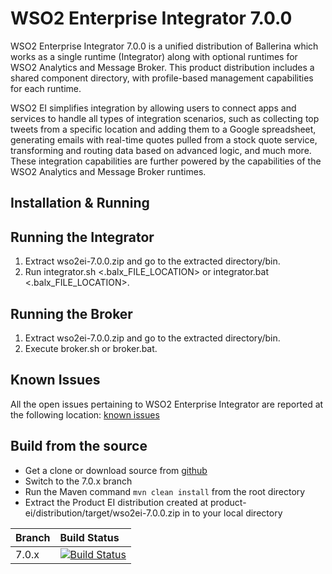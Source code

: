 # WSO2 Enterprise Integrator 7.0.0
WSO2 Enterprise Integrator 7.0.0 is a unified distribution of Ballerina which works as a single runtime (Integrator) along with optional runtimes for WSO2 Analytics and Message Broker. This product distribution includes a shared component directory, with profile-based management capabilities for each runtime.

WSO2 EI simplifies integration by allowing users to connect apps and services to handle all types of integration scenarios, such as collecting top tweets from a specific location and adding them to a Google spreadsheet, generating emails with real-time quotes pulled from a stock quote service, transforming and routing data based on advanced logic, and much more. These integration capabilities are further powered by the capabilities of the WSO2 Analytics and Message Broker runtimes.

## Installation & Running
## Running the Integrator
1. Extract  wso2ei-7.0.0.zip and go to the extracted directory/bin.
2. Run integrator.sh <.balx_FILE_LOCATION> or integrator.bat <.balx_FILE_LOCATION>.
   
## Running the Broker
1. Extract wso2ei-7.0.0.zip and go to the extracted directory/bin.
2. Execute broker.sh or broker.bat.

## Known Issues
All the open issues pertaining to WSO2 Enterprise Integrator are reported at the following location:
[known issues](https://github.com/wso2/product-ei/issues)

## Build from the source
- Get a clone or download source from [github](https://github.com/wso2/product-ei)
- Switch to the 7.0.x branch
- Run the Maven command ``mvn clean install`` from the root directory
- Extract the Product EI distribution created at product-ei/distribution/target/wso2ei-7.0.0.zip in to your local directory


|  Branch | Build Status |
| :------------ |:-------------
| 7.0.x      | [![Build Status](https://wso2.org/jenkins/view/products/job/products/job/product-ei_7.0.x/badge/icon)](https://wso2.org/jenkins/view/products/job/products/job/product-ei_7.0.x) |
